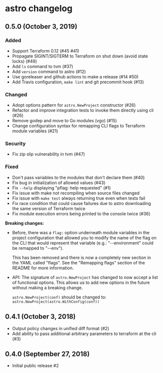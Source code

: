 # astro changelog

## 0.5.0 (October 3, 2019)

### Added
* Support Terraform 0.12 (#45 #41)
* Propagate SIGINT/SIGTERM to Terraform on shut down (avoid state locks) (#49)
* Add `ls` command to tvm (#37)
* Add `version` command to astro (#12)
* Use goreleaser and github actions to make a release (#14 #50)
* Add Travis configuration, `make lint` and git precommit hook (#13)

### Changed
* Adopt options pattern for `astro.NewProject` constructor (#26)
* Refactor and improve integration tests to invoke them directly using cli (#26)
* Remove godep and move to Go modules (vgo) (#15)
* Change configuration syntax for remapping CLI flags to Terraform module
  variables (#21)

### Security
* Fix zip slip vulnerability in tvm (#47)

### Fixed
* Don't pass variables to the modules that don't declare them (#40)
* Fix bug in initialization of allowed values (#43)
* Fix `--help` displaying "pflag: help requested" (#1)
* Fix issue with make not recompiling when source files changed
* Fix issue with `make test` always returning true even when tests fail
* Fix race condition that could cause failures due to astro downloading the
  same version of Terraform twice
* Fix module execution errors being printed to the console twice (#36)

**Breaking changes:**

* Before, there was a `flag:` option underneath module variables in the project
  configuration that allowed you to modify the name of the flag on the CLI that
  would represent that variable (e.g.: "--environment" could be remapped to
  "--env").

  This has been removed and there is now a completely new section in the YAML
  called "flags". See the "Remapping flags" section of the README for more
  information.

* API: The signature of `astro.NewProject` has changed to now accept a list of
  functional options. This allows us to add new options in the future without
  making a breaking change.

  `astro.NewProject(conf)` should be changed to:
  `astro.NewProject(astro.WithConfig(conf))`

## 0.4.1 (October 3, 2018)

* Output policy changes in unified diff format (#2)
* Add ability to pass additional arbitrary parameters to terraform at the cli (#3)

## 0.4.0 (September 27, 2018)

* Initial public release #2
